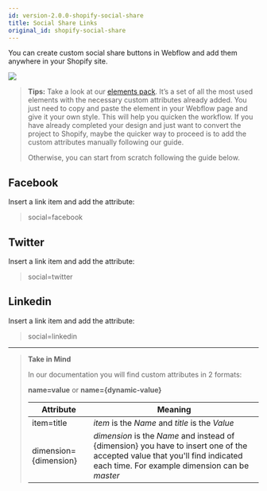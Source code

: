 ```yaml
---
id: version-2.0.0-shopify-social-share
title: Social Share Links
original_id: shopify-social-share
---
```


You can create custom social share buttons in Webflow and add them anywhere in your Shopify site.

![](assets/shopify-social.png)

> **Tips:**
> Take a look at our [elements pack](https://webflow.com/website/webflow-to-shopify-elements). It’s a set of all the most used elements with the necessary custom attributes already added. You just need to copy and paste the element in your Webflow page and give it your own style. This will help you quicken the workflow. If you have already completed your design and just want to convert the project to Shopify, maybe the quicker way to proceed is to add the custom attributes manually following our guide.
>
> Otherwise, you can start from scratch following the guide below.

## Facebook

Insert a link item and add the attribute:

> social=facebook

## Twitter

Insert a link item and add the attribute:

> social=twitter

## Linkedin

Insert a link item and add the attribute:

> social=linkedin



---------
> **Take in Mind**
>
> In our documentation you will find custom attributes in 2 formats:
>
> **name=value** or **name={dynamic-value}**
>
>
> **Attribute**             | **Meaning** | 
> -------------             | --------------- |
> | item=title              | *item* is the *Name* and *title* is the *Value* |
> | dimension={dimension}   | *dimension* is the *Name* and instead of {dimension} you have to insert one of the accepted value that you'll find indicated each time. For example dimension can be *master*|